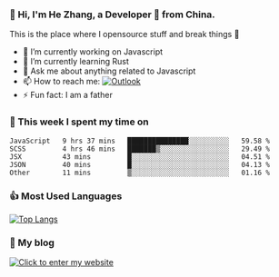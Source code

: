 ### 👋 Hi, I'm He Zhang, a Developer 🚀 from China.

This is the place where I opensource stuff and break things :rofl:

- 🔭  I’m currently working on Javascript
- 🌱  I’m currently learning Rust
- 💬  Ask me about anything related to Javascript
- 📫  How to reach me: [![Outlook](https://img.shields.io/badge/-Outlook-0078D4?style=flat&logo=Microsoft-Outlook&logoColor=white)](mailto:zhanghecool@outlook.com)
- ⚡  Fun fact: I am a father

### 💪 This week I spent my time on 
<!--START_SECTION:waka-->
```text
JavaScript   9 hrs 37 mins   ███████████████░░░░░░░░░░   59.58 % 
SCSS         4 hrs 46 mins   ███████▒░░░░░░░░░░░░░░░░░   29.49 % 
JSX          43 mins         █░░░░░░░░░░░░░░░░░░░░░░░░   04.51 % 
JSON         40 mins         █░░░░░░░░░░░░░░░░░░░░░░░░   04.13 % 
Other        11 mins         ▒░░░░░░░░░░░░░░░░░░░░░░░░   01.16 % 
```
<!--END_SECTION:waka-->

### 👍 Most Used Languages
[![Top Langs](https://github-readme-stats.vercel.app/api/top-langs/?username=zhanghecool&layout=compact)](https://zhanghe.cool)

### 🌈 My blog 
[![Click to enter my website](https://cdn.jsdelivr.net/gh/zhanghecool/assets/images/gif/zhanghecools.gif)](https://zhanghe.cool)
